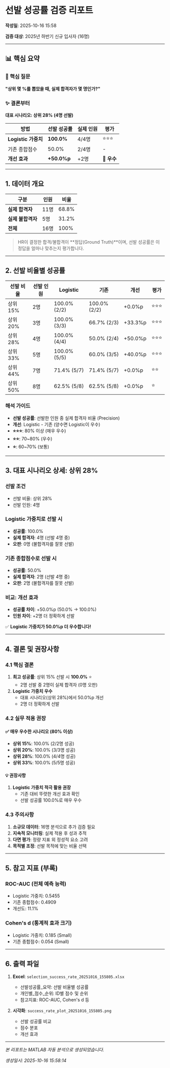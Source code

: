 # 선발 성공률 검증 리포트

**작성일**: 2025-10-16 15:58

**검증 대상**: 2025년 하반기 신규 입사자 (16명)

---

## 📊 핵심 요약

### 🎯 핵심 질문

**"상위 몇 %를 뽑았을 때, 실제 합격자가 몇 명인가?"**

### ✨ 결론부터

**대표 시나리오: 상위 28% (4명 선발)**

| 방법 | 선발 성공률 | 실제 인원 | 평가 |
|------|------------|-----------|------|
| **Logistic 가중치** | **100.0%** | 4/4명 | ⭐⭐⭐ |
| 기존 종합점수 | 50.0% | 2/4명 | - |
| **개선 효과** | **+50.0%p** | +2명 | 🎉 **우수** |

---

## 1. 데이터 개요

| 구분 | 인원 | 비율 |
|------|------|------|
| **실제 합격자** | 11명 | 68.8% |
| **실제 불합격자** | 5명 | 31.2% |
| **전체** | 16명 | 100% |

> HR이 결정한 합격/불합격이 **정답(Ground Truth)**이며, 선발 성공률은 이 정답을 얼마나 맞추는지 평가합니다.

---

## 2. 선발 비율별 성공률

| 선발 비율 | 선발 인원 | Logistic | 기존 | 개선 | 평가 |
|-----------|-----------|----------|------|------|------|
| 상위 15% | 2명 | 100.0% (2/2) | 100.0% (2/2) | +0.0%p | ⭐⭐⭐ |
| 상위 20% | 3명 | 100.0% (3/3) | 66.7% (2/3) | +33.3%p | ⭐⭐⭐ |
| 상위 28% | 4명 | 100.0% (4/4) | 50.0% (2/4) | +50.0%p | ⭐⭐⭐ |
| 상위 33% | 5명 | 100.0% (5/5) | 60.0% (3/5) | +40.0%p | ⭐⭐⭐ |
| 상위 44% | 7명 | 71.4% (5/7) | 71.4% (5/7) | +0.0%p | ⭐⭐ |
| 상위 50% | 8명 | 62.5% (5/8) | 62.5% (5/8) | +0.0%p | ⭐ |

### 해석 가이드

- **선발 성공률**: 선발한 인원 중 실제 합격자 비율 (Precision)
- **개선**: Logistic - 기존 (양수면 Logistic이 우수)
- **⭐⭐⭐**: 80% 이상 (매우 우수)
- **⭐⭐**: 70~80% (우수)
- **⭐**: 60~70% (보통)

---

## 3. 대표 시나리오 상세: 상위 28%

### 선발 조건

- 선발 비율: 상위 28%
- 선발 인원: 4명

### Logistic 가중치로 선발 시

- **성공률**: 100.0%
- **실제 합격자**: 4명 (선발 4명 중)
- **오판**: 0명 (불합격자를 잘못 선발)

### 기존 종합점수로 선발 시

- **성공률**: 50.0%
- **실제 합격자**: 2명 (선발 4명 중)
- **오판**: 2명 (불합격자를 잘못 선발)

### 비교: 개선 효과

- **성공률 차이**: +50.0%p (50.0% → 100.0%)
- **인원 차이**: +2명 더 정확하게 선발

✅ **Logistic 가중치가 50.0%p 더 우수합니다!**

---

## 4. 결론 및 권장사항

### 4.1 핵심 결론

1. **최고 성공률**: 상위 15% 선발 시 **100.0%** ⭐
   - 2명 선발 중 2명이 실제 합격자 (0명 오판)
2. **Logistic 가중치 우수**
   - 대표 시나리오(상위 28%)에서 50.0%p 개선
   - 2명 더 정확하게 선발

### 4.2 실무 적용 권장

#### ✅ 매우 우수한 시나리오 (80% 이상)

- **상위 15%**: 100.0% (2/2명 성공)
- **상위 20%**: 100.0% (3/3명 성공)
- **상위 28%**: 100.0% (4/4명 성공)
- **상위 33%**: 100.0% (5/5명 성공)

#### 💡 권장사항

1. **Logistic 가중치 적극 활용 권장**
   - 기존 대비 뚜렷한 개선 효과 확인
   - 선발 성공률 100.0%로 매우 우수

### 4.3 주의사항

1. **소규모 데이터**: 16명 분석으로 추가 검증 필요
2. **지속적 모니터링**: 실제 적용 후 성과 추적
3. **다면 평가**: 정량 지표 외 정성적 요소 고려
4. **목적별 조정**: 선발 목적에 맞는 비율 선택

---

## 5. 참고 지표 (부록)

### ROC-AUC (전체 예측 능력)

- Logistic 가중치: 0.5455
- 기존 종합점수: 0.4909
- 개선도: 11.1%

### Cohen's d (통계적 효과 크기)

- Logistic 가중치: 0.185 (Small)
- 기존 종합점수: 0.054 (Small)

---

## 6. 출력 파일

1. **Excel**: `selection_success_rate_20251016_155805.xlsx`
   - 선발성공률_요약: 선발 비율별 성공률
   - 개인별_점수_순위: ID별 점수 및 순위
   - 참고지표: ROC-AUC, Cohen's d 등

2. **시각화**: `success_rate_plot_20251016_155805.png`
   - 선발 성공률 비교
   - 점수 분포
   - 개선 효과

---

*본 리포트는 MATLAB 자동 분석으로 생성되었습니다.*

*생성일시: 2025-10-16 15:58:14*
